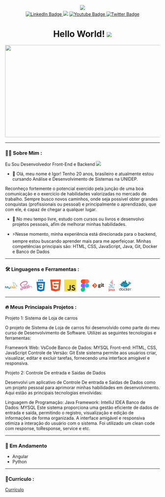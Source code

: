 <div id="header" align="center"> 
  <img src="https://media3.giphy.com/media/jdPMeyv9rn0hZHh8n9/giphy.gif" width="100"/>
 <div id="badges">
  <a href="https://www.linkedin.com/in/igor-souza-45b128253/">
    <img src="https://img.shields.io/badge/LinkedIn-blue?style=for-the-badge&logo=linkedin&logoColor=white" alt="LinkedIn Badge" target="_blank"/>
  </a>
    <a href="https://www.instagram.com/igrsouzza/" target="_blank"><img src="https://img.shields.io/badge/-Instagram-%23E4405F?style=for-the-badge&logo=instagram&logoColor=white" target="_blank"></a>
  <a href="mailto:igorsouza80@hotmail.com">
    <img  src="https://img.shields.io/badge/Gmail-D14836?style=for-the-badge&logo=gmail&logoColor=white" target="_blank" alt="Youtube Badge"/>
  </a>
  <a href="https://api.whatsapp.com/send?phone=5541995341775&text=">
    <img src="https://img.shields.io/badge/WhatsApp-25D366?style=for-the-badge&logo=whatsapp&logoColor=white" target="_blank" alt="Twitter Badge"/>
  </a>
</div>
 <h1>
  Hello World!
  <img src="https://media.giphy.com/media/hvRJCLFzcasrR4ia7z/giphy.gif" width="30px"/>
</h1>
</div>
<div align="center">
  <img src="https://media.giphy.com/media/dWesBcTLavkZuG35MI/giphy.gif" width="600" height="300"/>
</div>

---
### :woman_technologist: Sobre Mim :

Eu Sou Desenvolvedor Front-End e Backend <img src="https://media.giphy.com/media/WUlplcMpOCEmTGBtBW/giphy.gif" width="30">

- :telescope: Olá, meu nome é Igor! Tenho 20 anos, brasileiro e atualmente estou cursando Análise e Desenvolvimento de Sistemas na UNIDEP.

Reconheço fortemente o potencial exercido pela junção de uma boa comunicação e o exercício de habilidades valorizadas no mercado de trabalho. Sempre busco novos caminhos, onde seja possível obter grandes conquistas (profissionais ou pessoal)
e principalmente o aprendizado, que com ele, é capaz de chegar a qualquer lugar.

- :seedling: No meu tempo livre, estudo com cursos ou livros e desenvolvo projetos pessoais, afim de melhorar minhas habilidades.

- :zap:Nesse momento,  minha experiência está direcionada para o backend, sempre estou buscando aprender mais para me aperfeiçoar. Minhas competências principais  são: HTML, CSS, JavaScript, Java, Git, Docker e Banco de Dados

---

### :hammer_and_wrench: Linguagens e Ferramentas :
<div>
  <img src="https://github.com/devicons/devicon/blob/master/icons/mysql/mysql-original-wordmark.svg" title="MySql" alt="MySql" width="40" height="40"/>&nbsp;
  <img src="https://github.com/devicons/devicon/blob/master/icons/sass/sass-original.svg" title="Sass" alt="Sass" width="40" height="40"/>&nbsp;
  <img src="https://github.com/devicons/devicon/blob/master/icons/css3/css3-plain-wordmark.svg"  title="CSS3" alt="CSS" width="40" height="40"/>&nbsp;
  <img src="https://github.com/devicons/devicon/blob/master/icons/html5/html5-original.svg" title="HTML5" alt="HTML" width="40" height="40"/>&nbsp;
  <img src="https://github.com/devicons/devicon/blob/master/icons/javascript/javascript-original.svg" title="JavaScript" alt="JavaScript" width="40" height="40"/>&nbsp;
  <img src="https://github.com/devicons/devicon/blob/master/icons/figma/figma-original.svg" title="Git" **alt="Git" width="40" height="40"/>
  <img src="https://github.com/devicons/devicon/blob/master/icons/git/git-original-wordmark.svg" title="Git" **alt="Git" width="40" height="40"/>
  <img src="https://github.com/devicons/devicon/blob/master/icons/java/java-original-wordmark.svg" title="Java" **alt="Java" width="40" height="40"/>
  <img src="https://github.com/devicons/devicon/blob/master/icons/docker/docker-original-wordmark.svg" title="Docker" **alt="Docker" width="40" height="40"/>
</div>

---
### :fire: Meus Princiapais Projetos :

Projeto 1: Sistema de Loja de carros

O projeto de Sistema de Loja de carros foi desenvolvido como parte do meu curso de Desenvolvimento de Software. Utilizei as seguintes tecnologias e ferramentas:

Framework Web: VsCode
Banco de Dados: MYSQL
Front-end: HTML, CSS, JavaScript
Controle de Versão: Git
Este sistema permite aos usuários criar, visualizar, editar e excluir tarefas, fornecendo uma interface amigável e responsiva.

Projeto 2: Controle De entrada e Saidas de Dados

Desenvolvi um aplicativo de Controle De entrada e Saidas de Dados como um projeto pessoal para aprimorar minhas habilidades em desenvolvimento. Aqui estão as principais tecnologias envolvidas:

Linguagem de Programação: Java
Framework: IntelliJ IDEA
Banco de Dados: MYSQL
Este sistema proporciona uma gestão eficiente de dados de entrada e saída, permitindo o registro, visualização e edição de informações de forma organizada. A interface amigável e responsiva otimiza a interação do usuário com o sistema.
Foi utilizado um clean code com response, toResponse, service e etc.

---
### 🚧 Em Andamento 
- Angular
- Python 
---
### 📑Currículo :
<a href="https://github.com/IgrSs/IgrSs/blob/main/Curriculo%20(1).pdf">Currículo</a>
<br>
